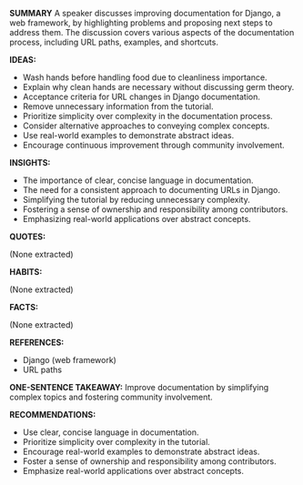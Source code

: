 **SUMMARY**
A speaker discusses improving documentation for Django, a web framework, by highlighting problems and proposing next steps to address them. The discussion covers various aspects of the documentation process, including URL paths, examples, and shortcuts.

**IDEAS:**
* Wash hands before handling food due to cleanliness importance.
* Explain why clean hands are necessary without discussing germ theory.
* Acceptance criteria for URL changes in Django documentation.
* Remove unnecessary information from the tutorial.
* Prioritize simplicity over complexity in the documentation process.
* Consider alternative approaches to conveying complex concepts.
* Use real-world examples to demonstrate abstract ideas.
* Encourage continuous improvement through community involvement.

**INSIGHTS:**
* The importance of clear, concise language in documentation.
* The need for a consistent approach to documenting URLs in Django.
* Simplifying the tutorial by reducing unnecessary complexity.
* Fostering a sense of ownership and responsibility among contributors.
* Emphasizing real-world applications over abstract concepts.

**QUOTES:**

(None extracted)

**HABITS:**

(None extracted)

**FACTS:**

(None extracted)

**REFERENCES:**
* Django (web framework)
* URL paths

**ONE-SENTENCE TAKEAWAY:** Improve documentation by simplifying complex topics and fostering community involvement.

**RECOMMENDATIONS:**
* Use clear, concise language in documentation.
* Prioritize simplicity over complexity in the tutorial.
* Encourage real-world examples to demonstrate abstract ideas.
* Foster a sense of ownership and responsibility among contributors.
* Emphasize real-world applications over abstract concepts.

